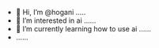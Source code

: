 - 👋 Hi, I’m @hogani .....
- 👀 I’m interested in ai ......
- 🌱 I’m currently learning how to use ai ......
- ......
  

<!---
hogani/hogani is a ✨ special ✨ repository because its `README.md` (this file) appears on your GitHub profile.
You can click the Preview link to take a look at your changes.
--->

